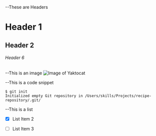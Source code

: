 --These are Headers
# Header 1
## Header 2
###### Header 6

--This is an image
![Image of Yaktocat](https://octodex.github.com/images/yaktocat.png)


--This is a code snippet
```
$ git init
Initialized empty Git repository in /Users/skills/Projects/recipe-repository/.git/
```

--This is a list
- [x] List Item 2
- [ ] List Item 3

